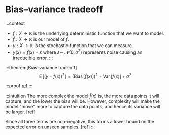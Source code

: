 # Bias–variance tradeoff

:::context
- $f: X \to \mathbb{R}$ is the underlying deterministic function that we want to model.
- $\hat{f}: X \to \mathbb{R}$ is our model of $f$.
- $y: X \to \mathbb{R}$ is the stochastic function that we can measure.
- $y(x) = f(x) + \varepsilon$ where $\varepsilon \sim$ $\mathcal{N}(0 ,\sigma^2)$ represents noise causing an irreducible error.
:::

:::theorem[Bias–variance tradeoff]
$$
{\displaystyle \operatorname {E} {\Big [}{\big (}y-{\hat {f}}(x){\big )}^{2}{\Big ]}={\Big (}\operatorname {Bias} {\big [}{\hat {f}}(x){\big ]}{\Big )}^{2}+\operatorname {Var} {\big [}{\hat {f}}(x){\big ]}+\sigma ^{2}}
$$

:::proof
[ref](https://en.wikipedia.org/wiki/Bias%E2%80%93variance_tradeoff#Derivation)
:::

:::intuition
The more complex the model $\hat{f}(x)$ is, the more data points it will capture, and the lower the bias will be. However, complexity will make the model "move" more to capture the data points, and hence its variance will be larger. [[ref](https://en.wikipedia.org/w/index.php?title=Bias%E2%80%93variance_tradeoff&oldid=930258148)]

Since all three terms are non-negative, this forms a lower bound on the expected error on unseen samples. [[ref](https://en.wikipedia.org/w/index.php?title=Bias%E2%80%93variance_tradeoff&oldid=930258148)]
:::
